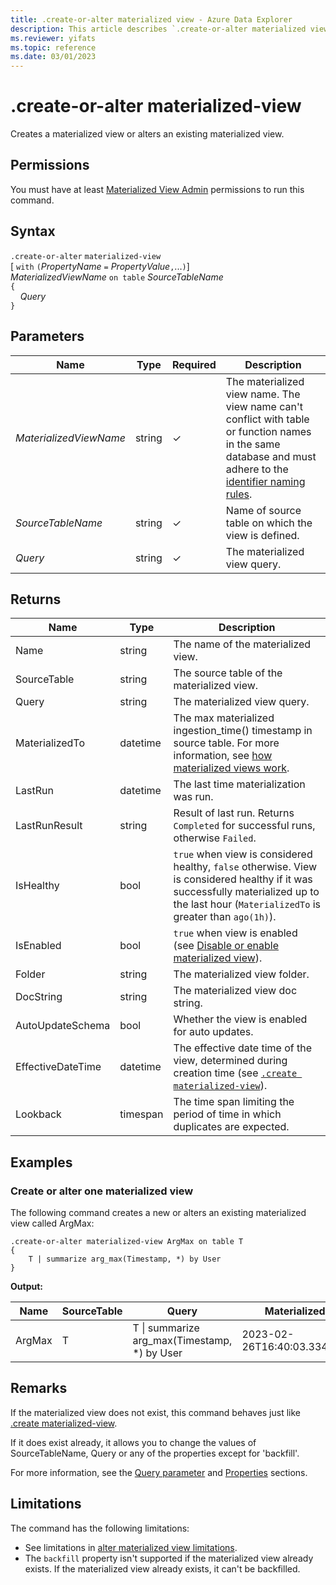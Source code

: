 ```yaml
---
title: .create-or-alter materialized view - Azure Data Explorer
description: This article describes `.create-or-alter materialized view` in Azure Data Explorer.
ms.reviewer: yifats
ms.topic: reference
ms.date: 03/01/2023
---
```

# .create-or-alter materialized-view

Creates a materialized view or alters an existing materialized view.

## Permissions

You must have at least [Materialized View Admin](../access-control/role-based-access-control.md) permissions to run this command.

## Syntax

`.create-or-alter` `materialized-view` <br>
[ `with` `(`*PropertyName* `=` *PropertyValue*`,`...`)`] <br>
*MaterializedViewName* `on table` *SourceTableName* <br>
`{`<br>&nbsp;&nbsp;&nbsp;&nbsp;*Query*<br>`}`

## Parameters

| Name                   | Type   | Required | Description                                                                                                                                                                                                                       |
|------------------------|--------|----------|-----------------------------------------------------------------------------------------------------------------------------------------------------------------------------------------------------------------------------------|
| *MaterializedViewName* | string | &check;  | The materialized view name. The view name can't conflict with table or function names in the same database and must adhere to the [identifier naming rules](../../query/schema-entities/entity-names.md#identifier-naming-rules). |
| *SourceTableName*      | string | &check;  | Name of source table on which the view is defined.                                                                                                                                                                                |
| *Query*                | string | &check;  | The materialized view query.                                                                                                                                                                                                      |

## Returns

| Name              | Type     | Description                                                                                                                                                                                 |
|-------------------|----------|---------------------------------------------------------------------------------------------------------------------------------------------------------------------------------------------|
| Name              | string   | The name of the materialized view.                                                                                                                                                          |
| SourceTable       | string   | The source table of the materialized view.                                                                                                                                                  |
| Query             | string   | The materialized view query.                                                                                                                                                                |
| MaterializedTo    | datetime | The max materialized ingestion_time() timestamp in source table. For more information, see [how materialized views work](materialized-view-overview.md#how-materialized-views-work).        |
| LastRun           | datetime | The last time materialization was run.                                                                                                                                                      |
| LastRunResult     | string   | Result of last run. Returns `Completed` for successful runs, otherwise `Failed`.                                                                                                            |
| IsHealthy         | bool     | `true` when view is considered healthy, `false` otherwise. View is considered healthy if it was successfully materialized up to the last hour (`MaterializedTo` is greater than `ago(1h)`). |
| IsEnabled         | bool     | `true` when view is enabled (see [Disable or enable materialized view](materialized-view-enable-disable.md)).                                                                               |
| Folder            | string   | The materialized view folder.                                                                                                                                                               |
| DocString         | string   | The materialized view doc string.                                                                                                                                                           |
| AutoUpdateSchema  | bool     | Whether the view is enabled for auto updates.                                                                                                                                               |
| EffectiveDateTime | datetime | The effective date time of the view, determined during creation time (see [`.create materialized-view`](materialized-view-create.md#create-materialized-view)).                             |
| Lookback          | timespan |  The time span limiting the period of time in which duplicates are expected.                                                                                                                |

## Examples

### Create or alter one materialized view

The following command creates a new or alters an existing materialized view called ArgMax:

```kusto
.create-or-alter materialized-view ArgMax on table T
{
    T | summarize arg_max(Timestamp, *) by User
}
```

**Output:**

| Name   | SourceTable | Query                                               | MaterializedTo                   | LastRun                      | LastRunResult | IsHealthy | IsEnabled | Folder           | DocString | AutoUpdateSchema | EffectiveDateTime            | Lookback   |
|--------|-------------|-----------------------------------------------------|----------------------------------|------------------------------|---------------|-----------|-----------|------------------|-----------|------------------|------------------------------|------------|
| ArgMax | T           | T \| summarize arg_max(Timestamp, *) by User        | 2023-02-26T16:40:03.3345704Z     | 2023-02-26T16:44:15.9033667Z | Completed     | true      | true      |                  |           | false            | 2023-02-23T14:01:42.5172342Z |            |

## Remarks

If the materialized view does not exist, this command behaves just like [.create materialized-view](materialized-view-create.md).

If it does exist already, it allows you to change the values of SourceTableName, Query or any of the properties except for 'backfill'.

For more information, see the [Query parameter](materialized-view-create.md#query-parameter) and [Properties](materialized-view-create.md#properties) sections.

## Limitations

The command has the following limitations:

* See limitations in [alter materialized view limitations](materialized-view-alter.md#limitations).
* The `backfill` property isn't supported if the materialized view already exists. If the materialized view already exists, it can't be backfilled.
